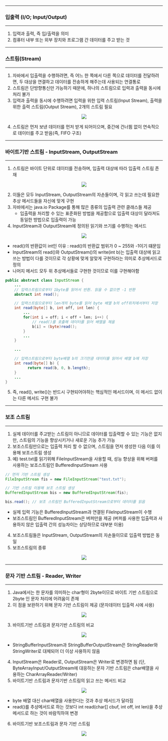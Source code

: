 -----
### 입출력 (I/O; Input/Output)
-----
1. 입력과 출력, 즉 입/출력을 의미
2. 컴퓨터 내부 또는 외부 장치와 프로그램 간 데이터를 주고 받는 것

-----
### 스트림(Stream)
-----
1. 자바에서 입출력을 수행하려면, 즉 어느 한 쪽에서 다른 쪽으로 데이터를 전달하려면, 두 대상을 연결하고 데이터를 전송하게 해주는데 사용되는 연결통로
2. 스트림은 단방향통신만 가능하기 때문에, 하나의 스트림으로 입력과 출력을 동시에 처리 불가
3. 입력과 출력을 동시에 수행하려면 입력을 위한 입력 스트림(Input Stream), 출력을 위한 출력 스트림(Output Stream), 2개의 스트림 필요
<div align="center">
<img src="https://github.com/sooyounghan/Java/assets/34672301/3a08cad7-e0f9-4185-916f-86b79a7f6f3a">
</div>

4. 스트림은 먼저 보낸 데이터를 먼저 받게 되어이으며, 중간에 건너뜀 없이 연속적으로 데이터를 주고 받음(즉, FIFO 구조)

-----
### 바이트기반 스트림 - InputStream, OutputStream
-----
1. 스트림은 바이트 단위로 데이터를 전송하며, 입출력 대상에 따라 입출력 스트림 존재
<div align="center">
<img src="https://github.com/sooyounghan/Java/assets/34672301/120e47fe-1135-4bc5-909e-1ef06eacbade">
</div>

2. 이들은 모두 InputStream, OutputStream의 자손들이며, 각 읽고 쓰는데 필요한 추상 메서드들을 자신에 맞게 구현
3. 자바에서는 java.io Package를 통해 많은 종류의 입출력 관련 클래스들 제공
   - 입출력을 처리할 수 있는 표준화된 방법을 제공함으로 입출력 대상이 달라져도 동일한 방법으로 입출력이 가능
4. InputStream과 OutputStream에 정의된 읽기와 쓰기를 수행하는 메서드
<div align="center">
<img src="https://github.com/sooyounghan/Java/assets/34672301/4eaf9a1e-a044-4255-a941-e196ee099baa">
</div>

  - read()의 반환값이 int인 이유 : read()의 반환값 범위가 0 ~ 255와 -1이기 떄문임
  - InputStream의 read()와 OutputStream()의 write(int b)는 입출력 대상에 읽고 쓰는 방법이 다를 것이므로 각 상황에 맞게 알맞게 구현하라는 의미로 추상메서드로 정의
  - 나머지 메서드 모두 위 추상메서들로 구현한 것이므로 이를 구현해야함

```java
public abstract class InputStream {
    ...
    // 입력스트림으로부터 1byte를 읽어서 반환. 읽을 수 없으면 -1 반환
    abstract int read();

    // 입력스트림으로부터 len개의 byte를 읽어 byte 배열 b의 off위치에서부터 저장
    int read(byte[] b, int off, int len) {
        ...
        for(int i = off; i < off + len; i++) {
            // read()를 호출해 데이터를 읽어 배열을 채움
            b[i] = (byte)read();
        }
        ...
    }

    ...

    // 입력스트림으로부터 byte배열 b의 크기만큼 데이터를 읽어서 배열 b에 저장
    int read(byte[] b) {
          return read(b, 0, b.length);
    }
    ...
}
```

5. 즉, read(), write()는 반드시 구현되어야하는 핵심적인 메서드이며, 이 메서드 없이는 다른 메서드 구현 불가

-----
### 보조 스트림
-----
1. 실제 데이터를 주고받는 스트림이 아니므로 데이터를 입출력할 수 있는 기능은 없지만, 스트림의 기능을 향상시키거나 새로운 기능 추가 가능
2. 보조스트림만으로는 입출력 처리 할 수 없으며, 스트림을 먼저 생성한 다음 이를 이용해 보조스트림 생성
3. 예) test.txt를 읽기위해 FileInputStream을 사용할 때, 성능 향상을 위해 버퍼를 사용하는 보조스트림인 BufferedInputStream 사용
```java
// 먼저 기반 스트림 생성
FileInputStream fis = new FileInputStream("test.txt");

// 기반 스트림 이용해 보조 스트림 생성
BufferedInputStream bis = new BufferedInputStream(fis);

bis.read(); // 보조 스트림인 BufferedInputStream으로부터 데이터를 읽음
```

  - 실제 입력 기능은 BufferedInputStream과 연결된 FileInputStream이 수행
  - 보조스트림인 BufferedInputStream은 버퍼만을 제공 (버퍼를 사용한 입출력과 사용하지 않은 입출력 간의 성능차이는 상당하므로 대부분 이용)

4. 보조스트림들은 InputStream, OutputStream의 자손들이므로 입출력 방법은 동일
5. 보조스트림의 종류
<div align="center">
<img src="https://github.com/sooyounghan/Java/assets/34672301/8a1d6000-db01-47d6-8d4d-6be6dd5d08c5">
</div>

-----
### 문자 기반 스트림 - Reader, Writer
-----
1. Java에서는 한 문자를 의미하는 char형이 2byte이므로 바이트 기반 스트림으로 2byte 인 문자 처리에 어려움이 존재
2. 이 점을 보완하기 위해 문자 기반 스트림이 제공 (문자데이터 입출력 시에 사용)
<div align="center">
<img src="https://github.com/sooyounghan/Java/assets/34672301/ac5edf25-e2de-46f1-8521-653045c22a15">
</div>

3. 바이트기반 스트림과 문자기반 스트림의 비교
<div align="center">
<img src="https://github.com/sooyounghan/Java/assets/34672301/c8312fc2-57cf-4bc7-a29e-39dcf33aec11">
</div>

  - StringBufferInputStream과 StringBufferOutputStream은 StringReader와 StringWriter로 대체되어 더 이상 사용하지 않음

4. InputStream은 Reader로, OutputStream은 Writer로 변경하면 됨 (단, ByteArrayInput/OutputStream에 대응하는 문자 기반 스트림은 char배열을 사용하는 CharArrayReader/Writer)
5. 바이트기반 스트림과 문자기반 스트림의 읽고 쓰는 메서드 비교
<div align="center">
<img src="https://github.com/sooyounghan/Java/assets/34672301/13800e16-696b-4b13-b656-bffcb37996a5">
</div>

  - byte 배열 대신 char배열을 사용한다는 것과 추상 메서드가 달라짐
  - read()를 추상메서드로 하는 것보다 int read(char[] cbuf, int off, int len)을 추상메서드로 하는 것이 바람직하여 변경

6. 바이트기반 보조스트림과 문자 기반 스트림
<div align="center">
<img src="https://github.com/sooyounghan/Java/assets/34672301/eafccd15-0d0b-433c-be65-21857be9686b">
</div>
